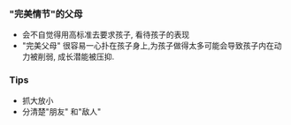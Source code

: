### "完美情节"的父母
- 会不自觉得用高标准去要求孩子, 看待孩子的表现
- "完美父母" 很容易一心扑在孩子身上,为孩子做得太多可能会导致孩子内在动力被削弱, 成长潜能被压抑.

### Tips
- 抓大放小
- 分清楚"朋友" 和"敌人"